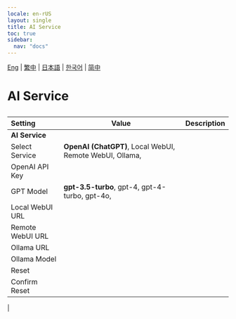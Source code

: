 ```yaml
---
locale: en-rUS
layout: single
title: AI Service
toc: true
sidebar:
  nav: "docs"
---
```

[Eng](/dancexr/menu/2025.4/chat/ai_service.md) | [繁中](/tw/dancexr/menu/2025.4/chat/ai_service.md) | [日本語](/jp/dancexr/menu/2025.4/chat/ai_service.md) | [한국어](/kr/dancexr/menu/2025.4/chat/ai_service.md) | [简中](/zh/dancexr/menu/2025.4/chat/ai_service.md)
# AI Service
## 
| Setting | Value | Description |
| :--- | --- | :--- |
|**AI Service** | | 
| Select Service |  **OpenAI (ChatGPT)**,  Local WebUI,  Remote WebUI,  Ollama,  |  |
| OpenAI API Key || 
| GPT Model |  **gpt-3.5-turbo**,  gpt-4,  gpt-4-turbo,  gpt-4o,  |  |
| Local WebUI URL || 
| Remote WebUI URL || 
| Ollama URL || 
| Ollama Model || 
| Reset || 
| Confirm Reset || 
|
